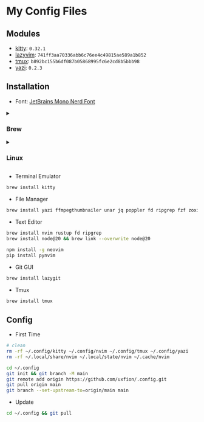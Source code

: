 # My Config Files

## Modules

- [kitty](https://github.com/kovidgoyal/kitty): `0.32.1`
- [lazyvim](https://github.com/LazyVim/starter): `741ff3aa70336abb6c76ee4c49815ae589a1b852`
- [tmux](https://github.com/gpakosz/.tmux): `b892bc155b6df087b05868995fc6e2cd8b5bbb98`
- [yazi](https://github.com/sxyazi/yazi/tree/main/yazi-config/preset): `0.2.3`

## Installation

- Font: [JetBrains Mono Nerd Font]()

<details>
<summary><h3>Brew</h3></summary>

```bash
brew tap homebrew/cask-fonts
brew install font-jetbrains-mono-nerd-font
```

</details>

<details>
<summary><h3>Linux</h3></summary>

```bash
sudo apt install xxx
```

</details>

- Terminal Emulator

```bash
brew install kitty
```

- File Manager

```bash
brew install yazi ffmpegthumbnailer unar jq poppler fd ripgrep fzf zoxide
```

- Text Editor

```bash
brew install nvim rustup fd ripgrep
brew install node@20 && brew link --overwrite node@20

npm install -g neovim
pip install pynvim
```

- Git GUI

```bash
brew install lazygit
```

- Tmux

```bash
brew install tmux
```

## Config

- First Time

```bash
# clean
rm -rf ~/.config/kitty ~/.config/nvim ~/.config/tmux ~/.config/yazi
rm -rf ~/.local/share/nvim ~/.local/state/nvim ~/.cache/nvim

cd ~/.config
git init && git branch -M main
git remote add origin https://github.com/uxfion/.config.git
git pull origin main
git branch --set-upstream-to=origin/main main
```

- Update

```bash
cd ~/.config && git pull
```
